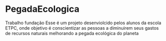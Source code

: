 # PegadaEcologica
Trabalho fundação
Esse é um projeto desenviolcido pelos alunos da escola ETPC, onde objetivo é conscientizar as pessoas a diminuirem seus gastos de recursos naturais melhorando a pegada ecológica do planeta
